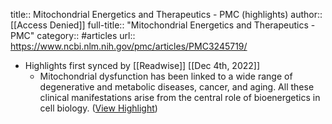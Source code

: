 title:: Mitochondrial Energetics and Therapeutics - PMC (highlights)
author:: [[Access Denied]]
full-title:: "Mitochondrial Energetics and Therapeutics - PMC"
category:: #articles
url:: https://www.ncbi.nlm.nih.gov/pmc/articles/PMC3245719/

- Highlights first synced by [[Readwise]] [[Dec 4th, 2022]]
	- Mitochondrial dysfunction has been linked to a wide range of degenerative and metabolic diseases, cancer, and aging. All these clinical manifestations arise from the central role of bioenergetics in cell biology. ([View Highlight](https://read.readwise.io/read/01gkdt7pdrq2znv41cnebgvzjc))